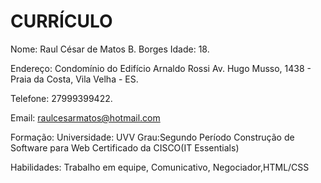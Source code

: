 # CURRÍCULO

Nome:  Raul César de Matos B. Borges Idade: 18.

Endereço: Condomínio do Edifício Arnaldo Rossi Av. Hugo Musso, 1438 - Praia da Costa, Vila Velha - ES.

Telefone: 27999399422. 

Email: raulcesarmatos@hotmail.com 

Formação: Universidade: UVV 
Grau:Segundo Período 
Construção de Software para Web Certificado da CISCO(IT Essentials)

Habilidades:  Trabalho em equipe, Comunicativo, Negociador,HTML/CSS
